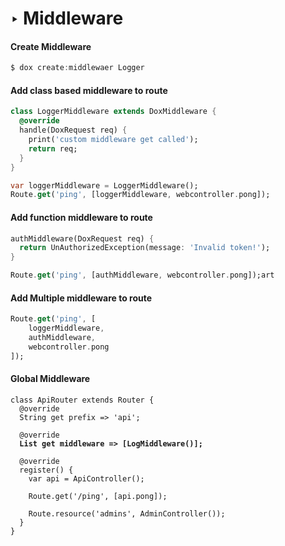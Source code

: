 # ‣ Middleware

#### Create Middleware

```dart
$ dox create:middlewaer Logger
```

#### Add class based middleware to route

```dart
class LoggerMiddleware extends DoxMiddleware {
  @override
  handle(DoxRequest req) {
    print('custom middleware get called');
    return req;
  }
}

var loggerMiddleware = LoggerMiddleware();
Route.get('ping', [loggerMiddleware, webcontroller.pong]);
```

#### Add function middleware to route

```dart
authMiddleware(DoxRequest req) {
  return UnAuthorizedException(message: 'Invalid token!');
}

Route.get('ping', [authMiddleware, webcontroller.pong]);art
```

#### Add Multiple middleware to route

```dart
Route.get('ping', [
    loggerMiddleware,
    authMiddleware,
    webcontroller.pong
]);
```

#### Global Middleware

<pre class="language-dart"><code class="lang-dart">class ApiRouter extends Router {
  @override
  String get prefix => 'api';

  @override
<strong>  List get middleware => [LogMiddleware()];
</strong>
  @override
  register() {
    var api = ApiController();

    Route.get('/ping', [api.pong]);

    Route.resource('admins', AdminController());
  }
}
</code></pre>
